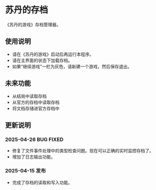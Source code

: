 # 苏丹的存档

《苏丹的游戏》存档管理器。

## 使用说明
* 请在《苏丹的游戏》启动后再运行本程序。
* 请在主界面的状态下加载存档。
* 如果“继续游戏”一栏为灰色，请新建一个游戏，然后保存退出。

## 未来功能
* 从结局中读取存档
* 从官方的存档中读取存档
* 将文档存储进官方存档中

## 更新说明

### 2025-04-26 BUG FIXED
* 修复了文件事件处理中的类型检查问题。现在可以正确的实时监控存档了。
* 增加了日志输出功能。


### 2025-04-15 发布
* 完成了存档的读取和写入功能。